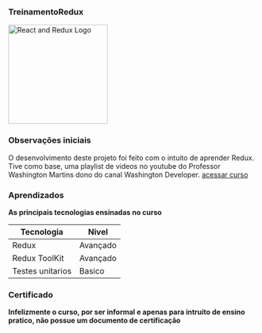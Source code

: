 ### TreinamentoRedux
<img width="200" alt="React and Redux Logo" src="https://miro.medium.com/max/800/0*zgIOQc9Aeo0DL6Dk.png">

### Observações iniciais
O desenvolvimento deste projeto foi feito com o intuito de aprender Redux.
Tive como base, uma playlist de videos no youtube do Professor Washington Martins dono do canal Washington Developer. [acessar curso](https://www.youtube.com/watch?v=vbLdVZiYBu0&list=PLK5FPzMuRKlyILd8Jh08M6a1-htpHYzwv)

### Aprendizados
**As principais tecnologias ensinadas no curso**

Tecnologia  | Nivel
------------- | -------------
Redux  | Avançado
Redux ToolKit | Avançado
Testes unitarios  | Basico

### Certificado
**Infelizmente o curso, por ser informal e apenas para intruito de ensino pratico, não possue um documento de certificação**

